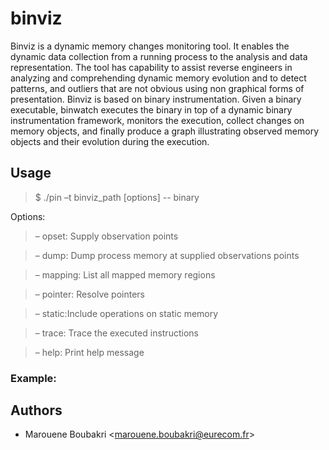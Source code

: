# binviz
Binviz is a dynamic memory changes monitoring tool. 
It enables the dynamic data collection from a running process to the analysis and data representation. 
The tool has capability to assist reverse engineers in analyzing and comprehending dynamic memory evolution and to detect patterns, and outliers that are not obvious using non graphical forms of presentation. 
Binviz is based on binary instrumentation. 
Given a binary executable, binwatch executes the binary in top of a dynamic binary instrumentation framework, monitors the execution, collect changes on memory objects, and finally produce a graph illustrating observed memory objects and their evolution during the execution.

## Usage

> $ ./pin –t binviz_path [options] -- binary

Options:

>  – opset: Supply observation points

>  – dump: Dump process memory at supplied observations points

>  – mapping: List all mapped memory regions

>  – pointer: Resolve pointers

>  – static:Include operations on static memory

>  – trace: Trace the executed instructions

>  – help: Print help message

### Example:


## Authors
- Marouene Boubakri <[marouene.boubakri@eurecom.fr](mailto:marouene.boubakri@eurecom.fr)>

